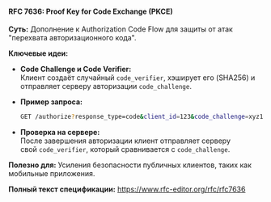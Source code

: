 #### **RFC 7636: Proof Key for Code Exchange (PKCE)**
**Суть:** Дополнение к Authorization Code Flow для защиты от атак "перехвата авторизационного кода".

**Ключевые идеи:**

- **Code Challenge и Code Verifier:**  
    Клиент создаёт случайный `code_verifier`, хэширует его (SHA256) и отправляет серверу авторизации `code_challenge`.
    
- **Пример запроса:**
	```bash
	GET /authorize?response_type=code&client_id=123&code_challenge=xyz123&code_challenge_method=S256
	
	```
- **Проверка на сервере:**  
    После завершения авторизации клиент отправляет серверу свой `code_verifier`, который сравнивается с `code_challenge`.
    

**Полезно для:** Усиления безопасности публичных клиентов, таких как мобильные приложения.

**Полный текст спецификации:** https://www.rfc-editor.org/rfc/rfc7636